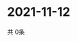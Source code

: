 # 2021-11-12
  共 0条

  <!-- BEGIN -->
  <!-- 最后更新时间Fri Nov 12 2021 02:20:20 GMT+0000 (Coordinated Universal Time) -->
  
  <!-- END -->
  
  